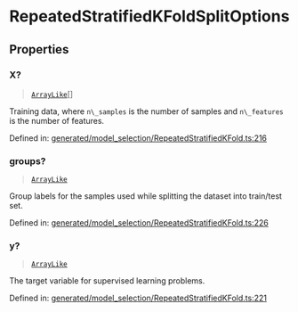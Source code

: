 # RepeatedStratifiedKFoldSplitOptions

## Properties

### X?

> [`ArrayLike`](../types/ArrayLike.md)[]

Training data, where `n\_samples` is the number of samples and `n\_features` is the number of features.

Defined in:  [generated/model\_selection/RepeatedStratifiedKFold.ts:216](https://github.com/transitive-bullshit/scikit-learn-ts/blob/122b3c0/packages/sklearn/src/generated/model_selection/RepeatedStratifiedKFold.ts#L216)

### groups?

> [`ArrayLike`](../types/ArrayLike.md)

Group labels for the samples used while splitting the dataset into train/test set.

Defined in:  [generated/model\_selection/RepeatedStratifiedKFold.ts:226](https://github.com/transitive-bullshit/scikit-learn-ts/blob/122b3c0/packages/sklearn/src/generated/model_selection/RepeatedStratifiedKFold.ts#L226)

### y?

> [`ArrayLike`](../types/ArrayLike.md)

The target variable for supervised learning problems.

Defined in:  [generated/model\_selection/RepeatedStratifiedKFold.ts:221](https://github.com/transitive-bullshit/scikit-learn-ts/blob/122b3c0/packages/sklearn/src/generated/model_selection/RepeatedStratifiedKFold.ts#L221)

